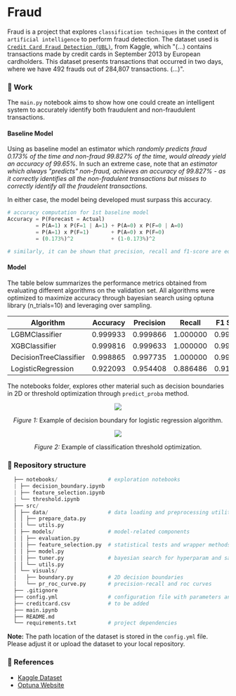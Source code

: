 # Fraud

Fraud is a project that explores `classification techniques` in the context of `artificial intelligence` to perform fraud detection.
The dataset used is [`Credit Card Fraud Detection (UBL)`](https://www.kaggle.com/datasets/mlg-ulb/creditcardfraud), from Kaggle, which "(...) contains transactions made by credit cards in September 2013 by European cardholders. This dataset presents transactions that occurred in two days, where we have 492 frauds out of 284,807 transactions. (...)".

### :test_tube: Work
The `main.py` notebook aims to show how one could create an intelligent system to accurately identify both fraudulent and non-fraudulent transactions.

#### Baseline Model
Using as baseline model an estimator which *randomly predicts fraud 0.173% of the time and non-fraud 99.827% of the time, would already yield an accuracy of 99.65%.* In such an extreme case, note that an *estimator which always "predicts" non-fraud, achieves an accuracy of 99.827% - as it correctly identifies all the non-fradulent transactions but misses to correctly identify all the fraudelent transactions.*

In either case, the model being developed must surpass this accuracy.

```python
# accuracy computation for 1st baseline model
Accuracy = P(Forecast = Actual)
         = P(A=1) x P(F=1 | A=1) + P(A=0) x P(F=0 | A=0)
         = P(A=1) x P(F=1)       + P(A=0) x P(F=0)
         = (0.173%)^2            + (1-0.173%)^2

# similarly, it can be shown that precision, recall and f1-score are equal to 0.173%
```

#### Model

The table below summarizes the performance metrics obtained from evaluating different algorithms on the validation set.
All algorithms were optimized to maximize accuracy through bayesian search using optuna library (n_trials=10) and leveraging over sampling.

| Algorithm   | Accuracy | Precision | Recall | F1 Score |
|-------------|----------|-----------|--------|----------|
| LGBMClassifier | 0.999933 | 0.999866 | 1.000000 | 0.999933 |
| XGBClassifier | 0.999816 | 0.999633 | 1.000000 | 0.999816 |
| DecisionTreeClassifier | 0.998865 | 0.997735 | 1.000000 | 0.998866 |
| LogisticRegression | 0.922093 | 0.954408 | 0.886486 | 0.919160 |

The notebooks folder, explores other material such as decision boundaries in 2D or threshold optimization through `predict_proba` method.

<p align="center">
  <img src="https://github.com/user-attachments/assets/b43ed4dc-7e2f-4f69-aeab-b6f5406e9fcf" />
</p>
<p align="center"><em>Figure 1:</em> Example of decision boundary for logistic regression algorithm.</p>

<p align="center">
  <img src="https://github.com/user-attachments/assets/b944db40-bd07-43a4-82d9-65722680d746" />
</p>
<p align="center"><em>Figure 2:</em> Example of classification threshold optimization.</p>

### :file_folder: Repository structure
```python
  ├── notebooks/                # exploration notebooks
  | ├── decision_boundary.ipynb
  | ├── feature_selection.ipynb
  | └── threshold.ipynb
  ├── src/
  │ ├── data/                   # data loading and preprocessing utilities
  │ │ ├── prepare_data.py
  │ │ └── utils.py
  │ ├── models/                 # model-related components
  │ │ ├── evaluation.py
  │ │ ├── feature_selection.py  # statistical tests and wrapper methods
  │ │ ├── model.py
  │ │ ├── tuner.py              # bayesian search for hyperparam and sample_weight optimization
  │ │ └── utils.py
  │ └── visuals/
  │   ├── boundary.py           # 2D decision boundaries
  │   └── pr_roc_curve.py       # precision-recall and roc curves
  ├── .gitignore
  ├── config.yml                # configuration file with parameters and settings
  ├── creditcard.csv            # to be added
  ├── main.ipynb
  ├── README.md
  └── requirements.txt          # project dependencies
  ```

**Note:** The path location of the dataset is stored in the `config.yml` file. Please adjust it or upload the dataset to your local repository.

### :handshake: References
- [Kaggle Dataset](https://www.kaggle.com/datasets/mlg-ulb/creditcardfraud)
- [Optuna Website](https://optuna.org/)
  